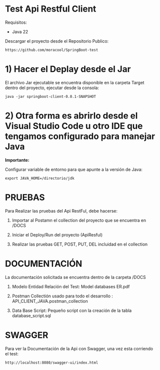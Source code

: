 # Test Api Restful Client

Requisitos: 
- Java 22


Descargar el proyecto desde el Repositorio Publico:
```
https://github.com/moracool/SpringBoot-test
```

# 1) Hacer el Deplay desde el Jar

El archivo Jar ejecutable se encuentra disponible en la carpeta Target dentro del proyecto, ejecutar desde la consola:

```
java -jar springboot-client-0.0.1-SNAPSHOT
```

# 2) Otra forma es abrirlo desde el Visual Studio Code u otro IDE que tengamos configurado para manejar Java

**Importante:** 

Configurar variable de entorno para que apunte a la versión de Java:

```
export JAVA_HOME=/directorio/jdk
```


# PRUEBAS

Para Realizar las pruebas del Api RestFul,  debe hacerse: 
1) Importar al Postamn el collection del proyecto que se encuentra en /DOCS
   
2) Iniciar el Deploy/Run del proyecto (ApiResful)
   
3) Realizar las pruebas GET, POST, PUT, DEL incluidad en el collection

# DOCUMENTACIÓN 

La documentación solicitada se encuentra dentro de la carpeta /DOCS

1) Modelo Entidad Relación del Test: Model databases ER.pdf

2) Postman Collectión usado para todo el desarrollo : API_CLIENT_JAVA.postman_collection

3) Data Base Script: Pequeño script con la creación de la tabla
database_script.sql

# SWAGGER

Para ver la Documentación de la Api con Swagger, una vez esta corriendo el test:

```
http://localhost:8080/swagger-ui/index.html
```

